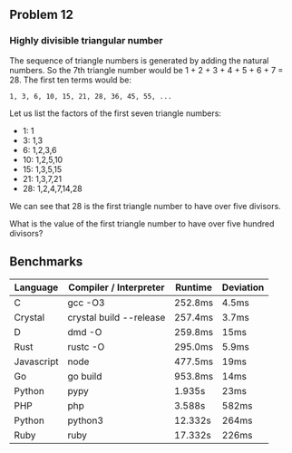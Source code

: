 ## Problem 12
### Highly divisible triangular number

The sequence of triangle numbers is generated by adding the natural numbers. So the 7th triangle number would be 1 + 2 + 3 + 4 + 5 + 6 + 7 = 28. The first ten terms would be:

```
1, 3, 6, 10, 15, 21, 28, 36, 45, 55, ...
```

Let us list the factors of the first seven triangle numbers:

* 1:  1
* 3:  1,3
* 6:  1,2,3,6
* 10: 1,2,5,10
* 15: 1,3,5,15
* 21: 1,3,7,21
* 28: 1,2,4,7,14,28

We can see that 28 is the first triangle number to have over five divisors.

What is the value of the first triangle number to have over five hundred divisors?

## Benchmarks

| Language   | Compiler / Interpreter  | Runtime  | Deviation |
| ---------- | ----------------------- | -------- | --------- |
| C          | gcc -O3                 | 252.8ms  | 4.5ms     |
| Crystal    | crystal build --release | 257.4ms  | 3.7ms     |
| D          | dmd -O                  | 259.8ms  | 15ms      |
| Rust       | rustc -O                | 295.0ms  | 5.9ms     |
| Javascript | node                    | 477.5ms  | 19ms      |
| Go         | go build                | 953.8ms  | 14ms      |
| Python     | pypy                    | 1.935s   | 23ms      |
| PHP        | php                     | 3.588s   | 582ms     |
| Python     | python3                 | 12.332s  | 264ms     |
| Ruby       | ruby                    | 17.332s  | 226ms     |
